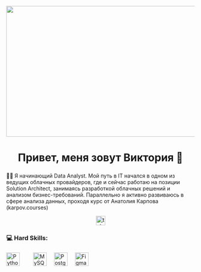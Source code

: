 <br clear="both">

<div align="center">
  <img height="350" width="750" src="https://github.com/orekhova-vi/orekhova-vi/blob/main/main.gif" />
</div>

###

<h1 align="center">Привет, меня зовут Виктория 🌺 </h1>

###

<p align="left">👩‍💻 Я начинающий Data Analyst. Мой путь в IT начался в одном из ведущих облачных провайдеров, где и сейчас работаю на позиции Solution Architect, занимаясь разработкой облачных решений и анализом бизнес-требований. Параллельно я активно развиваюсь в сфере анализа данных, проходя курс от Анатолия Карпова (karpov.courses)<br></p>

<div align="center">
  <a href="https://t.me/savushka22" target="_blank">
    <img src="https://img.shields.io/static/v1?message=Telegram&logo=telegram&label=&color=2CA5E0&logoColor=white&labelColor=&style=for-the-badge" height="25" alt="telegram logo"  />
  </a>
</div>

###

<h3 align="left">💻 Hard Skills:</h3>

###

<div align="left">
<a href="https://www.python.org/" target="_blank" rel="noreferrer"><img src="https://raw.githubusercontent.com/danielcranney/readme-generator/main/public/icons/skills/python-colored.svg" width="36" height="36" alt="Python" height="40"/></a>
<img width="12" />


<img width="12" />
<a href="https://www.mysql.com/" target="_blank" rel="noreferrer"><img src="https://raw.githubusercontent.com/danielcranney/readme-generator/main/public/icons/skills/mysql-colored.svg" width="36" height="36" alt="MySQL" height="40"/></a>
<img width="12" />
<a href="https://www.postgresql.org/" target="_blank" rel="noreferrer"><img src="https://raw.githubusercontent.com/danielcranney/readme-generator/main/public/icons/skills/postgresql-colored.svg" width="36" height="36" alt="PostgreSQL" height="40"/></a>
<img width="12" />
<a href="https://www.figma.com/" target="_blank" rel="noreferrer"><img src="https://raw.githubusercontent.com/danielcranney/readme-generator/main/public/icons/skills/figma-colored.svg" width="36" height="36" alt="Figma"height="40" /></a> 
</div>



###
